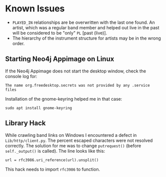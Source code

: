# Known Issues

* `PLAYED_IN` relationships are be overwritten with the last one found. An
  artist, which was a regular band member and helped out live in the past will
  be considered to be "only" `PL` [past (live)].
* The hierarchy of the instrument structure for artists may be in the wrong
  order.

## Starting Neo4j Appimage on Linux

If the Neo4j Appimage does not start the desktop window, check the console log
for:

    The name org.freedesktop.secrets was not provided by any .service files

Installation of the gnome-keyring helped me in that case:

    sudo apt install gnome-keyring

## Library Hack

While crawling band links on Windows I encountered a defect in
`Lib/http/client.py`. The percent escaped characters were not resolved
correctly. The solution for me was to change `putrequest()` (before
`self._output()` is called). The line looks like this:

    url = rfc3986.uri_reference(url).unsplit()

This hack needs to import `rfc3986` to function.
